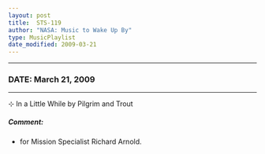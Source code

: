 ```yaml
---
layout: post
title:  STS-119
author: "NASA: Music to Wake Up By"
type: MusicPlaylist
date_modified: 2009-03-21
---
```


----
### DATE: March 21, 2009
----
⊹ In a Little While by Pilgrim and Trout

##### Comment:
* for Mission Specialist Richard Arnold.
